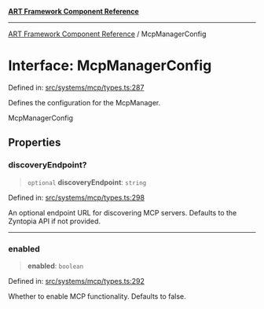 [**ART Framework Component Reference**](../README.md)

***

[ART Framework Component Reference](../README.md) / McpManagerConfig

# Interface: McpManagerConfig

Defined in: [src/systems/mcp/types.ts:287](https://github.com/hashangit/ART/blob/389c66e54bc50d9dde33052d28a5a19571a13dbf/src/systems/mcp/types.ts#L287)

Defines the configuration for the McpManager.

 McpManagerConfig

## Properties

### discoveryEndpoint?

> `optional` **discoveryEndpoint**: `string`

Defined in: [src/systems/mcp/types.ts:298](https://github.com/hashangit/ART/blob/389c66e54bc50d9dde33052d28a5a19571a13dbf/src/systems/mcp/types.ts#L298)

An optional endpoint URL for discovering MCP servers.
Defaults to the Zyntopia API if not provided.

***

### enabled

> **enabled**: `boolean`

Defined in: [src/systems/mcp/types.ts:292](https://github.com/hashangit/ART/blob/389c66e54bc50d9dde33052d28a5a19571a13dbf/src/systems/mcp/types.ts#L292)

Whether to enable MCP functionality. Defaults to false.
